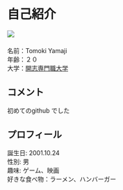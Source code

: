 <html lang="ja">
<meta charset="utf-8">
<h1>自己紹介</h1>
<p>
<img src="https://github.com/Yamaji0068/homepages/blob/gh-pages/IMG_8746.JPG?raw=true"><br>　
<br>
名前：Tomoki Yamaji<br>
年齢：２０<br>
大学：<a href="https://kaishi-pu.ac.jp/">開志専門職大学</a>
</p>
<h2>コメント</h2>
<p>
初めてのgithub でした
</p>
<h2>プロフィール</h2>
<p>
誕生日: 2001.10.24<br>
性別: 男<br>
趣味: ゲーム、映画<br>
好きな食べ物：ラーメン、ハンバーガー<br>
</p>
